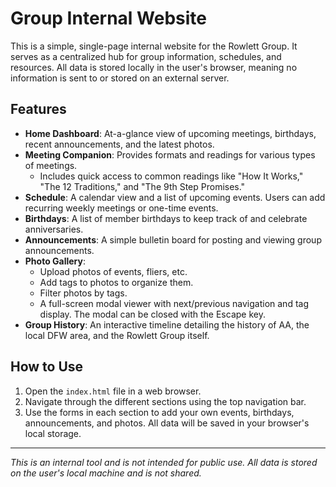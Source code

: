 # Group Internal Website

This is a simple, single-page internal website for the Rowlett Group. It serves as a centralized hub for group information, schedules, and resources. All data is stored locally in the user's browser, meaning no information is sent to or stored on an external server.

## Features

*   **Home Dashboard**: At-a-glance view of upcoming meetings, birthdays, recent announcements, and the latest photos.
*   **Meeting Companion**: Provides formats and readings for various types of meetings.
    *   Includes quick access to common readings like "How It Works," "The 12 Traditions," and "The 9th Step Promises."
*   **Schedule**: A calendar view and a list of upcoming events. Users can add recurring weekly meetings or one-time events.
*   **Birthdays**: A list of member birthdays to keep track of and celebrate anniversaries.
*   **Announcements**: A simple bulletin board for posting and viewing group announcements.
*   **Photo Gallery**:
    *   Upload photos of events, fliers, etc.
    *   Add tags to photos to organize them.
    *   Filter photos by tags.
    *   A full-screen modal viewer with next/previous navigation and tag display. The modal can be closed with the Escape key.
*   **Group History**: An interactive timeline detailing the history of AA, the local DFW area, and the Rowlett Group itself.

## How to Use

1.  Open the `index.html` file in a web browser.
2.  Navigate through the different sections using the top navigation bar.
3.  Use the forms in each section to add your own events, birthdays, announcements, and photos. All data will be saved in your browser's local storage.

---
*This is an internal tool and is not intended for public use. All data is stored on the user's local machine and is not shared.*

